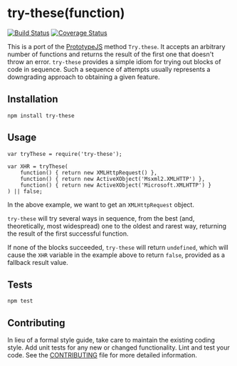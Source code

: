 try-these(function)
========================================

[![Build Status](https://travis-ci.org/ramumb/try-these.svg?branch=master)](https://travis-ci.org/ramumb/try-these)
[![Coverage Status](https://coveralls.io/repos/github/ramumb/try-these/badge.svg?branch=master)](https://coveralls.io/github/ramumb/try-these?branch=master)

This is a port of the [PrototypeJS](http://prototypejs.org/) method `Try.these`.
It accepts an arbitrary number of functions and returns the result of the first
one that doesn't throw an error.  `try-these` provides a simple idiom for trying
out blocks of code in sequence.  Such a sequence of attempts usually represents
a downgrading approach to obtaining a given feature.

## Installation

  `npm install try-these`

## Usage

    var tryThese = require('try-these');

    var XHR = tryThese(
        function() { return new XMLHttpRequest() },
        function() { return new ActiveXObject('Msxml2.XMLHTTP') },
        function() { return new ActiveXObject('Microsoft.XMLHTTP') }
    ) || false;

  In the above example, we want to get an `XMLHttpRequest` object.
  
  `try-these` will try several ways in sequence, from the best (and,
  theoretically, most widespread) one to the oldest and rarest way, returning
  the result of the first successful function.
  
  If none of the blocks succeeded, `try-these` will return `undefined`, which
  will cause the `XHR` variable in the example above to return `false`, provided
  as a fallback result value.

## Tests

  `npm test`

## Contributing

In lieu of a formal style guide, take care to maintain the existing coding
style. Add unit tests for any new or changed functionality. Lint and test your
code.  See the [CONTRIBUTING](CONTRIBUTING.md) file for more detailed information.
